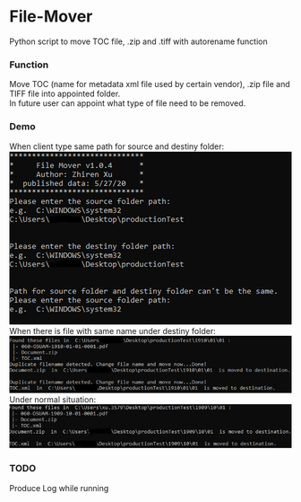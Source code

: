 # File-Mover
Python script to move TOC file, .zip and .tiff with autorename function  
### Function
Move TOC (name for metadata xml file used by certain vendor), .zip file and TIFF file into appointed folder.  
In future user can appoint what type of file need to be removed.  
### Demo
When client type same path for source and destiny folder:  
![file path protection](https://github.com/ZhirenXu/File-Mover/blob/master/folder%20path%20protection.PNG)  
When there is file with same name under destiny folder:  
![conflict demo](https://github.com/ZhirenXu/File-Mover/blob/master/conflict.png)  
Under normal situation:
![normal demo](https://github.com/ZhirenXu/File-Mover/blob/master/normal.jpg)  
### TODO  
Produce Log while running
